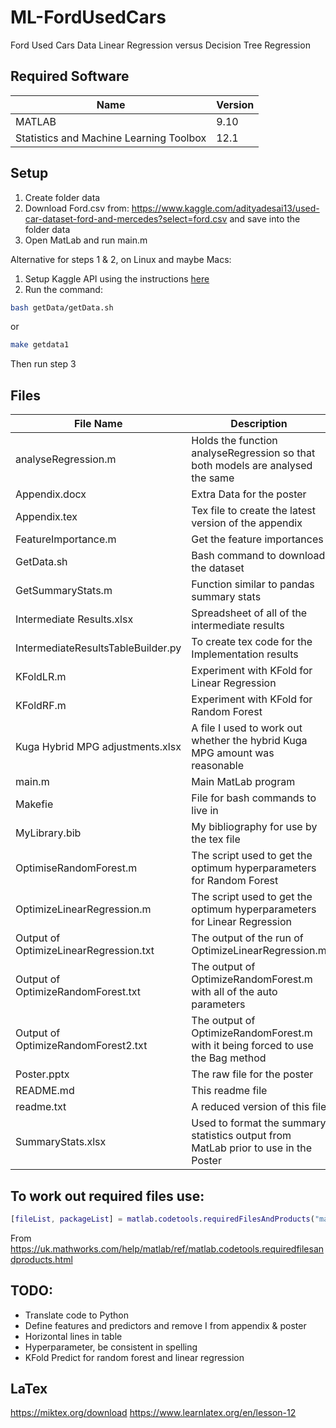 # ML-FordUsedCars
 Ford Used Cars Data Linear Regression versus Decision Tree Regression

## Required Software
| Name | Version |
| ---- | ------- |
| MATLAB | 9.10 |
| Statistics and Machine Learning Toolbox | 12.1 |

## Setup
1. Create folder data
2. Download Ford.csv from: https://www.kaggle.com/adityadesai13/used-car-dataset-ford-and-mercedes?select=ford.csv and save into the folder data
3. Open MatLab and run main.m

Alternative for steps 1 & 2, on Linux and maybe Macs:
1. Setup Kaggle API using the instructions [here](https://github.com/Kaggle/kaggle-api)
2. Run the command:

```bash
bash getData/getData.sh
```

or

```bash
make getdata1
```

Then run step 3

## Files
| File Name | Description |
| --------- | ----------- |
| analyseRegression.m | Holds the function analyseRegression so that both models are analysed the same |
| Appendix.docx | Extra Data for the poster |
| Appendix.tex | Tex file to create the latest version of the appendix |
| FeatureImportance.m | Get the feature importances |
| GetData.sh | Bash command to download the dataset |
| GetSummaryStats.m | Function similar to pandas summary stats |
| Intermediate Results.xlsx| Spreadsheet of all of the intermediate results |
| IntermediateResultsTableBuilder.py | To create tex code for the Implementation results |
| KFoldLR.m | Experiment with KFold for Linear Regression|
| KFoldRF.m | Experiment with KFold for Random Forest|
| Kuga Hybrid MPG adjustments.xlsx | A file I used to work out whether the hybrid Kuga MPG amount was reasonable |
| main.m | Main MatLab program |
| Makefie | File for bash commands to live in |
| MyLibrary.bib | My bibliography for use by the tex file |
| OptimiseRandomForest.m | The script used to get the optimum hyperparameters for Random Forest |
| OptimizeLinearRegression.m | The script used to get the optimum hyperparameters for Linear Regression |
| Output of OptimizeLinearRegression.txt | The output of the run of OptimizeLinearRegression.m |
| Output of OptimizeRandomForest.txt | The output of OptimizeRandomForest.m with all of the auto parameters |
| Output of OptimizeRandomForest2.txt | The output of OptimizeRandomForest.m with it being forced to use the Bag method |
| Poster.pptx | The raw file for the poster |
| README.md | This readme file |
| readme.txt | A reduced version of this file |
| SummaryStats.xlsx | Used to format the summary statistics output from MatLab prior to use in the Poster |

## To work out required files use:

```MATLAB
[fileList, packageList] = matlab.codetools.requiredFilesAndProducts("main.m")
```

From https://uk.mathworks.com/help/matlab/ref/matlab.codetools.requiredfilesandproducts.html


## TODO:
- Translate code to Python
- Define features and predictors and remove I from appendix & poster
- Horizontal lines in table
- Hyperparameter, be consistent in spelling
- KFold Predict for random forest and linear regression

## LaTex
https://miktex.org/download
https://www.learnlatex.org/en/lesson-12